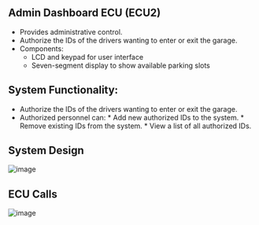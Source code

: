 
## Admin Dashboard ECU (ECU2)

* Provides administrative control.
* Authorize the IDs of the drivers wanting to enter or exit the garage.
* Components:
	* LCD and keypad for user interface
	* Seven-segment display to show available parking slots
## **System Functionality:**
 * Authorize the IDs of the drivers wanting to enter or exit the garage.
* Authorized personnel can:
        * Add new authorized IDs to the system.
        * Remove existing IDs from the system.
        * View a list of all authorized IDs.
## System Design
![image](https://github.com/eidHossam/Private_Vehicle_Parking/assets/106603484/a93d0f53-9f91-4301-8824-458d6cb28733)

## ECU Calls
![image](https://github.com/eidHossam/Private_Vehicle_Parking/assets/106603484/08f127dc-88ad-4dbd-af92-bf77334d7d3f)

